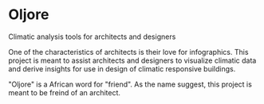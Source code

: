 # Oljore
Climatic analysis tools for architects and designers

One of the characteristics of architects is their love for infographics. This project is meant to assist architects and designers to visualize climatic data and derive insights for use in design of climatic responsive buildings.

"Oljore" is a African word for "friend". As the name suggest, this project is meant to be freind of an architect.
